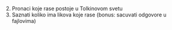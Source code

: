 2. Pronaci koje rase postoje u Tolkinovom svetu
5. Saznati koliko ima likova koje rase
(bonus: sacuvati odgovore u fajlovima)
